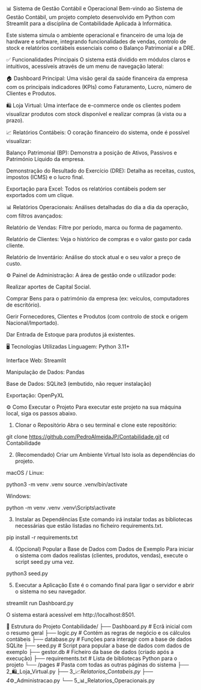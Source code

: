 📊 Sistema de Gestão Contábil e Operacional
Bem-vindo ao Sistema de Gestão Contábil, um projeto completo desenvolvido em Python com Streamlit para a disciplina de Contabilidade Aplicada à Informática.

Este sistema simula o ambiente operacional e financeiro de uma loja de hardware e software, integrando funcionalidades de vendas, controlo de stock e relatórios contábeis essenciais como o Balanço Patrimonial e a DRE.

✅ Funcionalidades Principais
O sistema está dividido em módulos claros e intuitivos, acessíveis através de um menu de navegação lateral:

🏠 Dashboard Principal: Uma visão geral da saúde financeira da empresa com os principais indicadores (KPIs) como Faturamento, Lucro, número de Clientes e Produtos.

🛍️ Loja Virtual: Uma interface de e-commerce onde os clientes podem visualizar produtos com stock disponível e realizar compras (à vista ou a prazo).

📈 Relatórios Contábeis: O coração financeiro do sistema, onde é possível visualizar:

Balanço Patrimonial (BP): Demonstra a posição de Ativos, Passivos e Património Líquido da empresa.

Demonstração do Resultado do Exercício (DRE): Detalha as receitas, custos, impostos (ICMS) e o lucro final.

Exportação para Excel: Todos os relatórios contábeis podem ser exportados com um clique.

📊 Relatórios Operacionais: Análises detalhadas do dia a dia da operação, com filtros avançados:

Relatório de Vendas: Filtre por período, marca ou forma de pagamento.

Relatório de Clientes: Veja o histórico de compras e o valor gasto por cada cliente.

Relatório de Inventário: Análise do stock atual e o seu valor a preço de custo.

⚙️ Painel de Administração: A área de gestão onde o utilizador pode:

Realizar aportes de Capital Social.

Comprar Bens para o património da empresa (ex: veículos, computadores de escritório).

Gerir Fornecedores, Clientes e Produtos (com controlo de stock e origem Nacional/Importado).

Dar Entrada de Estoque para produtos já existentes.

🖥️ Tecnologias Utilizadas
Linguagem: Python 3.11+

Interface Web: Streamlit

Manipulação de Dados: Pandas

Base de Dados: SQLite3 (embutido, não requer instalação)

Exportação: OpenPyXL

⚙️ Como Executar o Projeto
Para executar este projeto na sua máquina local, siga os passos abaixo.

1. Clonar o Repositório
Abra o seu terminal e clone este repositório:

git clone https://github.com/PedroAlmeidaJP/Contabilidade.git
cd Contabilidade

2. (Recomendado) Criar um Ambiente Virtual
Isto isola as dependências do projeto.

macOS / Linux:

python3 -m venv .venv
source .venv/bin/activate

Windows:

python -m venv .venv
.venv\Scripts\activate

3. Instalar as Dependências
Este comando irá instalar todas as bibliotecas necessárias que estão listadas no ficheiro requirements.txt.

pip install -r requirements.txt

4. (Opcional) Popular a Base de Dados com Dados de Exemplo
Para iniciar o sistema com dados realistas (clientes, produtos, vendas), execute o script seed.py uma vez.

python3 seed.py

5. Executar a Aplicação
Este é o comando final para ligar o servidor e abrir o sistema no seu navegador.

streamlit run Dashboard.py

O sistema estará acessível em http://localhost:8501.

📁 Estrutura do Projeto
Contabilidade/
├── Dashboard.py              # Ecrã inicial com o resumo geral
├── logic.py                  # Contém as regras de negócio e os cálculos contábeis
├── database.py               # Funções para interagir com a base de dados SQLite
├── seed.py                   # Script para popular a base de dados com dados de exemplo
├── gestor.db                 # Ficheiro da base de dados (criado após a execução)
├── requirements.txt          # Lista de bibliotecas Python para o projeto
└── /pages                    # Pasta com todas as outras páginas do sistema
    ├── 2_🛍️_Loja_Virtual.py
    ├── 3_📈_Relatorios_Contabeis.py
    ├── 4_⚙️_Administracao.py
    └── 5_📊_Relatorios_Operacionais.py


